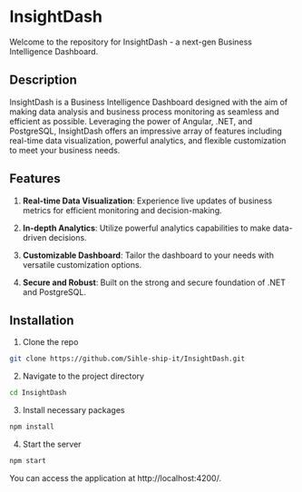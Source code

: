 # InsightDash

Welcome to the repository for InsightDash - a next-gen Business Intelligence Dashboard. 

## Description

InsightDash is a Business Intelligence Dashboard designed with the aim of making data analysis and business process monitoring as seamless and efficient as possible. Leveraging the power of Angular, .NET, and PostgreSQL, InsightDash offers an impressive array of features including real-time data visualization, powerful analytics, and flexible customization to meet your business needs.

## Features

1. **Real-time Data Visualization**: Experience live updates of business metrics for efficient monitoring and decision-making.

2. **In-depth Analytics**: Utilize powerful analytics capabilities to make data-driven decisions.

3. **Customizable Dashboard**: Tailor the dashboard to your needs with versatile customization options.

4. **Secure and Robust**: Built on the strong and secure foundation of .NET and PostgreSQL.

## Installation

1. Clone the repo

```bash
git clone https://github.com/Sihle-ship-it/InsightDash.git
```

2. Navigate to the project directory
```bash
cd InsightDash
```
3. Install necessary packages
```bash
npm install
```
4. Start the server
```bash
npm start
```
You can access the application at http://localhost:4200/.




